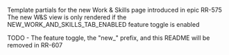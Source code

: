 Template partials for the new Work & Skills page introduced in epic RR-575
The new W&S view is only rendered if the NEW_WORK_AND_SKILLS_TAB_ENABLED feature toggle is enabled

TODO - The feature toggle, the "new_" prefix, and this README will be removed in RR-607

